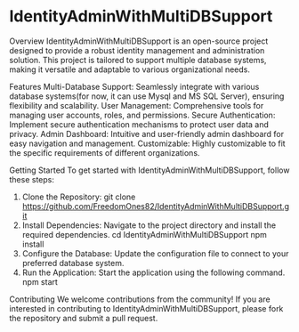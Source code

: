 # IdentityAdminWithMultiDBSupport
Overview
IdentityAdminWithMultiDBSupport is an open-source project designed to provide a robust identity management and administration solution. This project is tailored to support multiple database systems, making it versatile and adaptable to various organizational needs.

Features
Multi-Database Support: Seamlessly integrate with various database systems(for now, it can use Mysql and MS SQL Server), ensuring flexibility and scalability.
User Management: Comprehensive tools for managing user accounts, roles, and permissions.
Secure Authentication: Implement secure authentication mechanisms to protect user data and privacy.
Admin Dashboard: Intuitive and user-friendly admin dashboard for easy navigation and management.
Customizable: Highly customizable to fit the specific requirements of different organizations.

Getting Started
To get started with IdentityAdminWithMultiDBSupport, follow these steps:

1. Clone the Repository:
git clone https://github.com/FreedomOnes82/IdentityAdminWithMultiDBSupport.git
2. Install Dependencies: Navigate to the project directory and install the required dependencies.
cd IdentityAdminWithMultiDBSupport
npm install
3. Configure the Database: Update the configuration file to connect to your preferred database system.
4. Run the Application: Start the application using the following command.
npm start

Contributing
We welcome contributions from the community! If you are interested in contributing to IdentityAdminWithMultiDBSupport, please fork the repository and submit a pull request.
